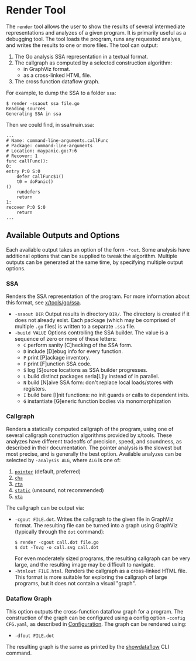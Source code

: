 # Render Tool

The `render` tool allows the user to show the results of several intermediate representations and analyzes of a given program. It is primarily useful as a debugging tool. The tool loads the program, runs any requested analyes, and writes the results to one or more files. The tool can output:

1. The Go analysis SSA representation in a textual format.
2. The callgraph as computed by a selected construction algorithm:
    - in GraphViz format.
    - as a cross-linked HTML file.
3. The cross function dataflow graph.

For example, to dump the SSA to a folder `ssa`:

```
$ render -ssaout ssa file.go
Reading sources
Generating SSA in ssa
```

Then we could find, in ssa/main.ssa:

```
...
# Name: command-line-arguments.callFunc
# Package: command-line-arguments
# Location: maypanic.go:7:6
# Recover: 1
func callFunc():
0:                                                                entry P:0 S:0
	defer callFunc$1()
	t0 = doPanic()                                                       ()
	rundefers
	return
1:                                                              recover P:0 S:0
	return
...
```

## Available Outputs and Options
Each available output takes an option of the form `-*out`. Some analysis have additional options that can be supplied to tweak the algorithm. Multiple outputs can be generated at the same time, by specifying multiple output options.

### SSA
Renders the SSA representation of the program. For more information about this format, see [x/tools/go/ssa](https://pkg.go.dev/golang.org/x/tools/go/ssa).
- `-ssaout DIR` Output results in directory `DIR/`. The directory is created if it does not already exist. Each package (which may be comprised of multiple `.go` files) is written to a separate `.ssa` file.
- `-build VALUE`
  Options controlling the SSA builder. The value is a sequence of zero or more of these letters:
  - `C`       perform sanity \[C\]hecking of the SSA form.
  - `D`       include \[D]ebug info for every function.
  - `P`       print \[P]ackage inventory.
  - `F`       print \[F]unction SSA code.
  - `S`       log \[S]ource locations as SSA builder progresses.
  - `L`       build distinct packages seria\[L]ly instead of in parallel.
  - `N`       build \[N]aive SSA form: don't replace local loads/stores with registers.
  - `I`       build bare \[I]nit functions: no init guards or calls to dependent inits.
  - `G`       instantiate \[G]eneric function bodies via monomorphization

### Callgraph
Renders a statically computed callgraph of the program, using one of several callgraph construction algorithms provided by x/tools. These analyzes have different tradeoffs of precision, speed, and soundness, as described in their documentation. The pointer analysis is the slowest but most precise, and is generally the best option. Available analyzes can be selected by `-analysis ALG`, where `ALG` is one of:
1. [`pointer`](https://pkg.go.dev/golang.org/x/tools/go/pointer) (default, preferred)
2. [`cha`](https://pkg.go.dev/golang.org/x/tools/go/callgraph/cha)
3. [`rta`](https://pkg.go.dev/golang.org/x/tools/go/callgraph/rta)
4. [`static`](https://pkg.go.dev/golang.org/x/tools/go/callgraph/static) (unsound, not recommended)
5. [`vta`](https://pkg.go.dev/golang.org/x/tools/go/callgraph/vta)

The callgraph can be output via:

- `-cgout FILE.dot`. Writes the callgraph to the given file in GraphViz format. The resulting file can be turned into a graph using GraphViz (typically through the `dot` command):
    ```
    $ render -cgout call.dot file.go
    $ dot -Tsvg -o call.svg call.dot
    ```
    For even moderately sized programs, the resulting callgraph can be very large, and the resulting image may be difficult to navigate.
- `-htmlout FILE.html`. Renders the callgraph as a cross-linked HTML file. This format is more suitable for exploring the callgraph of large programs, but it does not contain a visual "graph".

### Dataflow Graph 
This option outputs the cross-function dataflow graph for a program. The construction of the graph can be configured using a config option `-config CFG.yaml`, as described in [Configuration](DESIGN.md#configuration). The graph can be rendered using:
- `-dfout FILE.dot`

The resulting graph is the same as printed by the [showdataflow](argot-cli.md#showdataflow) CLI command.